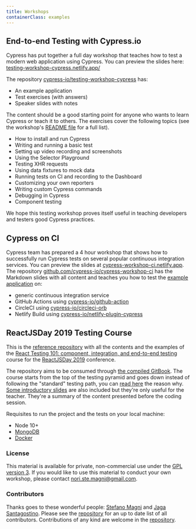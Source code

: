 ```yaml
---
title: Workshops
containerClass: examples
---
```


## End-to-end Testing with Cypress.io

<DocsImage src="/img/examples/end-to-end-testing-workshop.jpg" alt="End-to-end Testing Workshop" ></DocsImage>

Cypress has put together a full day workshop that teaches how to test a modern web application using Cypress. You can preview the slides here: [testing-workshop-cypress.netlify.app/](https://testing-workshop-cypress.netlify.app/)

The repository [cypress-io/testing-workshop-cypress](https://github.com/cypress-io/testing-workshop-cypress) has:

- An example application
- Test exercises (with answers)
- Speaker slides with notes

The content should be a good starting point for anyone who wants to learn Cypress or teach it to others. The exercises cover the following topics (see the workshop's [README file](https://github.com/cypress-io/testing-workshop-cypress#readme) for a full list).

- How to install and run Cypress
- Writing and running a basic test
- Setting up video recording and screenshots
- Using the Selector Playground
- Testing XHR requests
- Using data fixtures to mock data
- Running tests on CI and recording to the Dashboard
- Customizing your own reporters
- Writing custom Cypress commands
- Debugging in Cypress
- Component testing

We hope this testing workshop proves itself useful in teaching developers and testers good Cypress practices.

## Cypress on CI

<DocsImage src="/img/examples/cypress-workshop-ci.png" alt="Cypress on CI workshop" ></DocsImage>

Cypress team has prepared a 4 hour workshop that shows how to successfully run Cypress tests on several popular continuous integration services. You can preview the slides at [cypress-workshop-ci.netlify.app](https://cypress-workshop-ci.netlify.app/). The repository [github.com/cypress-io/cypress-workshop-ci](https://github.com/cypress-io/cypress-workshop-ci) has the Markdown slides with all content and teaches you how to test the [example application](https://github.com/cypress-io/cypress-workshop-ci-example) on:

- generic continuous integration service
- GitHub Actions using [cypress-io/github-action](https://github.com/cypress-io/github-action)
- CircleCI using [cypress-io/circleci-orb](https://github.com/cypress-io/circleci-orb)
- Netlify Build using [cypress-io/netlify-plugin-cypress](https://github.com/cypress-io/netlify-plugin-cypress)

## ReactJSDay 2019 Testing Course

<DocsImage src="/img/examples/reactjsday-course.png" alt="ReactJS Day" ></DocsImage>

This is the [reference repository](https://github.com/NoriSte/reactjsday-2019-testing-course) with all the contents and the examples of the [React Testing 101: component, integration, and end-to-end testing](https://2019.reactjsday.it/workshops/react-testing-101.html) course for the [ReactJSDay 2019](https://2019.reactjsday.it/) conference.

The repository aims to be consumed through [the compiled GitBook](https://noriste.github.io/reactjsday-2019-testing-course/). The course starts from the top of the testing pyramid and goes down instead of following the "standard" testing path, you can [read here](https://noriste.github.io/reactjsday-2019-testing-course/book/top-to-bottom.html) the reason why. [Some introductory slides](https://slides.com/noriste/reactjsday-2019-testing-course) are also included but they're only useful for the teacher. They're a summary of the content presented before the coding session.

Requisites to run the project and the tests on your local machine:

- Node 10+
- [MongoDB](https://docs.mongodb.com/manual/installation/)
- [Docker](https://docs.docker.com/install/)

### License

This material is available for private, non-commercial use under the [GPL version 3](http://www.gnu.org/licenses/gpl-3.0-standalone.html). If you would like to use this material to conduct your own workshop, please contact nori.ste.magni@gmail.com.

### Contributors

Thanks goes to these wonderful people: [Stefano Magni](https://twitter.com/NoriSte) and [Jaga Santagostino](http://jagascript.com/). Please see the [repository](https://github.com/NoriSte/reactjsday-2019-testing-course) for an up to date list of all contributors. Contributions of any kind are welcome in the [repository](https://github.com/NoriSte/reactjsday-2019-testing-course).
